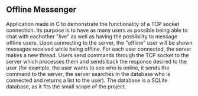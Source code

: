 ## Offline Messenger
Application made in C to demonstrate the functionality of a TCP socket connection. Its purpose is to have as many users as possible being able to chat with eachother "live" as well as having the possibility to message offline users. Upon connecting to the server, the "offline" user will be shown messages received while being offline. For each user connected, the server makes a new thread. Users send commands through the TCP socket to the server which processes them and sends back the response desired to the user (for example, the user wants to see who is online, it sends the command to the server, the server searches in the database who is connected and returns a list to the user). The database is a SQLite database, as it fits the small scope of the project.
